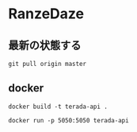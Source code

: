 # RanzeDaze

## 最新の状態する
```
git pull origin master
```

## docker

```
docker build -t terada-api .

```
```
docker run -p 5050:5050 terada-api
```
